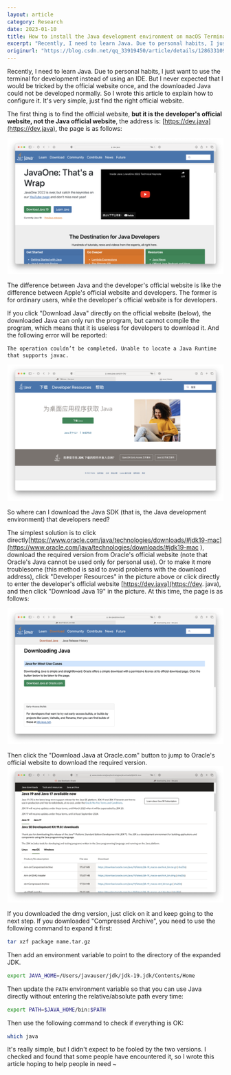 ```yaml
---
layout: article
category: Research
date: 2023-01-10
title: How to install the Java development environment on macOS Terminal
excerpt: "Recently, I need to learn Java. Due to personal habits, I just want to use the terminal for development instead of using an IDE. But I never expected that I would be tricked by the official website once, and the downloaded Java could not be developed normally. So I wrote this article to explain how to configure it. It's very simple, just find the right official website."
originurl: "https://blog.csdn.net/qq_33919450/article/details/128633109"
---
```

Recently, I need to learn Java. Due to personal habits, I just want to use the terminal for development instead of using an IDE. But I never expected that I would be tricked by the official website once, and the downloaded Java could not be developed normally. So I wrote this article to explain how to configure it. It's very simple, just find the right official website.

The first thing is to find the official website, **but it is the developer's official website, not the Java official website**, the address is: [https://dev.java](https://dev.java), the page is as follows:

<img alt="Java official website" src="/assets/images/713dd22cb5c040baab627a45d53c28f9.png" style="box-shadow: 0px 0px 0px 0px">

The difference between Java and the developer's official website is like the difference between Apple's official website and developers. The former is for ordinary users, while the developer's official website is for developers.

If you click "Download Java" directly on the official website (below), the downloaded Java can only run the program, but cannot compile the program, which means that it is useless for developers to download it. And the following error will be reported:

```
The operation couldn’t be completed. Unable to locate a Java Runtime that supports javac.
```

<img alt="Java Developer Official Website" src="/assets/images/be7cd0bdcb3d4a0fb32af28f31804796.png" style="box-shadow: 0px 0px 0px 0px">

So where can I download the Java SDK (that is, the Java development environment) that developers need?

The simplest solution is to click directly[https://www.oracle.com/java/technologies/downloads/#jdk19-mac](https://www.oracle.com/java/technologies/downloads/#jdk19-mac ), download the required version from Oracle's official website (note that Oracle's Java cannot be used only for personal use).
Or to make it more troublesome (this method is said to avoid problems with the download address), click "Developer Resources" in the picture above or click directly to enter the developer's official website [https://dev.java](https://dev. java), and then click "Download Java 19" in the picture. At this time, the page is as follows:

<img alt="Java Developer Official Website Download Java" src="/assets/images/ad8f7aac44e948d4a35e794bcb2688df.png" style="box-shadow: 0px 0px 0px 0px">

Then click the "Download Java at Oracle.com" button to jump to Oracle's official website to download the required version.
<img alt="Download Java at Oracle.com" src="/assets/images/ed46e6680b924931b5a86a2673e6e786.png" style="box-shadow: 0px 0px 0px 0px">

If you downloaded the dmg version, just click on it and keep going to the next step. If you downloaded "Compressed Archive", you need to use the following command to expand it first:

```bash
tar xzf package name.tar.gz
```

Then add an environment variable to point to the directory of the expanded JDK.

```bash
export JAVA_HOME=/Users/javauser/jdk/jdk-19.jdk/Contents/Home
```

Then update the `PATH` environment variable so that you can use Java directly without entering the relative/absolute path every time:

```bash
export PATH=$JAVA_HOME/bin:$PATH
```

Then use the following command to check if everything is OK:

```bash
which java
```

It's really simple, but I didn't expect to be fooled by the two versions. I checked and found that some people have encountered it, so I wrote this article hoping to help people in need ~